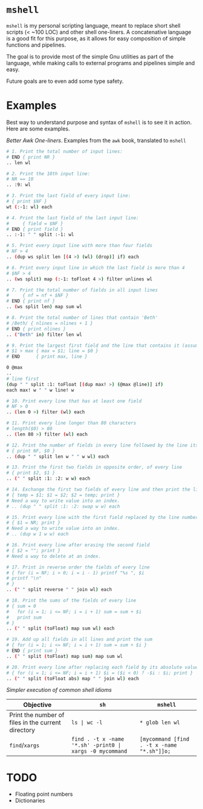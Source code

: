 # `mshell`

`mshell` is my personal scripting language, meant to replace short shell scripts (< ~100 LOC) and other shell one-liners.
A concatenative language is a good fit for this purpose, as it allows for easy composition of simple functions and pipelines.

The goal is to provide most of the simple Gnu utilities as part of the language,
while making calls to external programs and pipelines simple and easy.

Future goals are to even add some type safety.

# Examples

Best way to understand purpose and syntax of `mshell` is to see it in action. Here are some examples.

*Better Awk One-liners*. Examples from the `awk` book, translated to `mshell`

```sh
# 1. Print the total number of input lines:
# END { print NR }
.. len wl

# 2. Print the 10th input line:
# NR == 10
.. :9: wl

# 3. Print the last field of every input line:
# { print $NF }
wt (:-1: wl) each

# 4. Print the last field of the last input line:
#     { field = $NF }
# END { print field }
.. :-1: " " split :-1: wl

# 5. Print every input line with more than four fields
# NF > 4
.. (dup ws split len [(4 >) (wl) (drop)] if) each

# 6. Print every input line in which the last field is more than 4
# $NF > 4
.. (ws split) map (:-1: toFloat 4 >) filter unlines wl

# 7. Print the total number of fields in all input lines
#     { nf = nf + $NF }
# END { print nf }
.. (ws split len) map sum wl

# 8. Print the total number of lines that contain 'Beth'
# /Beth/ { nlines = nlines + 1 }
# END { print nlines }
.. ("Beth" in) filter len wl

# 9. Print the largest first field and the line that contains it (assumes some $1 is positive):
# $1 > max { max = $1; line = $0 }
# END      { print max, line }

0 @max
..
# line first
(dup " " split :1: toFloat [(dup max! >) (@max @line)] if)
each max! w " " w line! w

# 10. Print every line that has at least one field
# NF > 0
.. (len 0 >) filter (wl) each

# 11. Print every line longer than 80 characters
# length($0) > 80
.. (len 80 >) filter (wl) each

# 12. Print the number of fields in every line followed by the line itself
# { print NF, $0 }
.. (dup " " split len w " " w wl) each

# 13. Print the first two fields in opposite order, of every line
# { print $2, $1 }
.. (" " split :1: :2: w w) each

# 14. Exchange the first two fields of every line and then print the line
# { temp = $1; $1 = $2; $2 = temp; print }
# Need a way to write value into an index.
# .. (dup " " split :1: :2: swap w w) each

# 15. Print every line with the first field replaced by the line number
# { $1 = NR; print }
# Need a way to write value into an index.
# .. (dup w 1 w w) each

# 16. Print every line after erasing the second field
# { $2 = ""; print }
# Need a way to delete at an index.

# 17. Print in reverse order the fields of every line
# { for (i = NF; i > 0; i = i - 1) printf "%s ", $i
# printf "\n"
# }
.. (" " split reverse " " join wl) each

# 18. Print the sums of the fields of every line
# { sum = 0
#   for (i = 1; i <= NF; i = i + 1) sum = sum + $i
#   print sum
# }
.. (" " split (toFloat) map sum wl) each

# 19. Add up all fields in all lines and print the sum
# { for (i = 1; i <= NF; i = i + 1) sum = sum + $i }
# END { print sum }
.. (" " split (toFloat) map sum) map sum wl

# 20. Print every line after replacing each field by its absolute value
# { for (i = 1; i <= NF; i = i + 1) $i = ($i < 0) ? -$i : $i; print }
.. (" " split (toFloat abs) map " " join wl) each

```

<!-- | Objective | `awk` | `mshell` | -->
<!-- |-----------|-------|----------| -->
<!-- | Print the total number of input lines             | `END { print NR }`                    | `.. len wl` | -->
<!-- | Print the 10th input line                         | `NR == 10`                            | `.. :10: wl` (Failure if < 10 lines) | -->
<!-- | Print the last field of every input line          | `{ print $NF }`                       | `.. (ws split :-1: wl) each` | -->
<!-- | Print the last field of the last input line       | `{ field = $NF } END { print field }` | `.. :-1: (ws split :-1: wl)` | -->
<!-- | Print every input line with more than four fields | `NF > 4`                              | `.. (dup ws split len [(4 >) (wl) (drop)] if) each`  | -->


*Simpler execution of common shell idioms*

| Objective | `sh` | `mshell` |
|-----------|-----|----------|
| Print the number of files in the current directory | `ls \| wc -l`                                                | `* glob len wl` |
| `find`/`xargs`                                     |  `find . -t x -name '*.sh' -print0 \|  xargs -0 mycommand`   | `[mycommand [find . -t x -name "*.sh"]]o;` |

# TODO

- Floating point numbers
- Dictionaries
